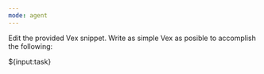 ```yaml
---
mode: agent
---
```

Edit the provided Vex snippet.
Write as simple Vex as posible to accomplish the following:

${input:task}
